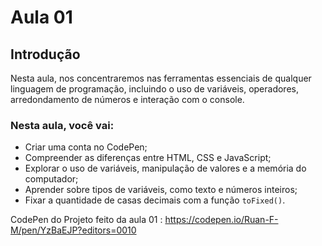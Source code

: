 # Aula 01

## Introdução

Nesta aula, nos concentraremos nas ferramentas essenciais de qualquer linguagem de programação, incluindo o uso de variáveis, operadores, arredondamento de números e interação com o console.

### Nesta aula, você vai:

- Criar uma conta no CodePen;
- Compreender as diferenças entre HTML, CSS e JavaScript;
- Explorar o uso de variáveis, manipulação de valores e a memória do computador;
- Aprender sobre tipos de variáveis, como texto e números inteiros;
- Fixar a quantidade de casas decimais com a função `toFixed()`.

CodePen do Projeto feito da aula 01 : https://codepen.io/Ruan-F-M/pen/YzBaEJP?editors=0010

